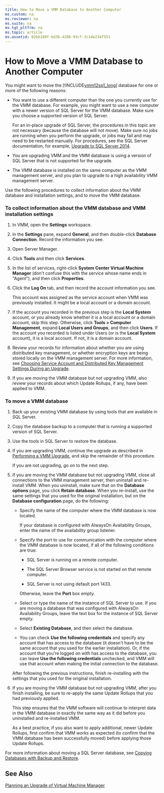 ```yaml
---
title: How to Move a VMM Database to Another Computer
ms.custom: na
ms.reviewer: na
ms.suite: na
ms.tgt_pltfrm: na
ms.topic: article
ms.assetid: 02bb189f-bd3b-420b-93cf-3c14e234f551
---
```

# How to Move a VMM Database to Another Computer
You might want to move the [!INCLUDE[vmm12sp1_long](Token/vmm12sp1_long_md.md)] database for one or more of the following reasons:

-   You want to use a different computer than the one you currently use for the VMM database. For example, you might want to use a new computer with a newer version of SQL Server for the VMM database. Make sure you choose a supported version of SQL Server.

    For an in\-place upgrade of SQL Server, the procedures in this topic are not necessary \(because the database will not move\). Make sure no jobs are running when you perform the upgrade, or jobs may fail and may need to be restarted manually. For procedures, see the SQL Server documentation, for example, [Upgrade to SQL Server 2014](https://msdn.microsoft.com/en-us/library/bb677622(v=sql.120).aspx).

-   You are upgrading VMM and the VMM database is using a version of SQL Server that is not supported for the upgrade.

-   The VMM database is installed on the same computer as the VMM management server, and you plan to upgrade to a high availability VMM management server.

Use the following procedures to collect information about the VMM database and installation settings, and to move the VMM database.

### To collect information about the VMM database and VMM installation settings

1.  In VMM, open the **Settings** workspace.

2.  In the **Settings** pane, expand **General**, and then double\-click **Database Connection**. Record the information you see.

3.  Open Server Manager.

4.  Click **Tools** and then click **Services**.

5.  In the list of services, right\-click **System Center Virtual Machine Manager** \(don't confuse this with the service whose name ends in "Agent"\), and then click **Properties**.

6.  Click the **Log On** tab, and then record the account information you see.

    This account was assigned as the service account when VMM was previously installed. It might be a local account or a domain account.

7.  If the account you recorded in the previous step is the **Local System** account, or you already know whether it is a local account or a domain account, skip this step. Otherwise, click **Tools > Computer Management**, expand **Local Users and Groups**, and then click **Users**. If the account you recorded is listed under Users \(or is the **Local System** account\), it is a local account. If not, it is a domain account.

8.  Review your records for information about whether you are using distributed key management, or whether encryption keys are being stored locally on the VMM management server. For more information, see [Choosing Service Account and Distributed Key Management Settings During an Upgrade](Choosing-Service-Account-and-Distributed-Key-Management-Settings-During-an-Upgrade.md).

9. If you are moving the VMM database but not upgrading VMM, also review your records about which Update Rollups, if any, have been applied to VMM.

### To move a VMM database

1.  Back up your existing VMM database by using tools that are available in SQL Server.

2.  Copy the database backup to a computer that is running a supported version of SQL Server.

3.  Use the tools in SQL Server to restore the database.

4.  If you are upgrading VMM, continue the upgrade as described in [Performing a VMM Upgrade](Performing-a-VMM-Upgrade.md), and skip the remainder of this procedure.

    If you are not upgrading, go on to the next step.

5.  If you are moving the VMM database but not upgrading VMM, close all connections to the VMM management server, then uninstall and re\-install VMM. When you uninstall, make sure that on the **Database options** page, you click **Retain database**. When you re\-install, use the same settings that you used for the original installation, but on the **Database configuration** page, do the following:

    -   Specify the name of the computer where the VMM database is now located.

        If your database is configured with AlwaysOn Availability Groups, enter the name of the availability group listener.

    -   Specify the port to use for communication with the computer where the VMM database is now located, if all of the following conditions are true:

        -   SQL Server is running on a remote computer.

        -   The SQL Server Browser service is not started on that remote computer.

        -   SQL Server is not using default port 1433.

        Otherwise, leave the **Port** box empty.

    -   Select or type the name of the instance of SQL Server to use. If you are moving a database that was configured with AlwaysOn Availability Groups, leave the text box for the instance of SQL Server empty.

    -   Select **Existing Database**, and then select the database.

    -   You can check **Use the following credentials** and specify any account that has access to the database \(it doesn't have to be the same account that you used for the earlier installation\). Or, if the account that you're logged on with has access to the database, you can leave **Use the following credentials** unchecked, and VMM will use that account when making the initial connection to the database.

    After following the previous instructions, finish re\-installing with the settings that you used for the original installation.

6.  If you are moving the VMM database but not upgrading VMM, after you finish installing, be sure to re\-apply the same Update Rollups that you had previously applied.

    This step ensures that the VMM software will continue to interpret data in the VMM database in exactly the same way as it did before you uninstalled and re\-installed VMM.

    As a best practice, if you also want to apply additional, newer Update Rollups, first confirm that VMM works as expected \(to confirm that the VMM database has been successfully moved\) before applying those Update Rollups.

For more information about moving a SQL Server database, see [Copying Databases with Backup and Restore](http://technet.microsoft.com/library/ms190436.aspx).

## See Also
[Planning an Upgrade of Virtual Machine Manager](Planning-an-Upgrade-of-Virtual-Machine-Manager.md)


